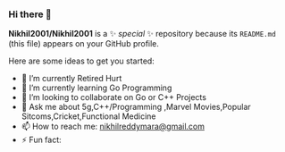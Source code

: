 ### Hi there 👋


**Nikhil2001/Nikhil2001** is a ✨ _special_ ✨ repository because its `README.md` (this file) appears on your GitHub profile.

Here are some ideas to get you started:

- 🔭 I’m currently Retired Hurt
- 🌱 I’m currently learning Go Programming
- 👯 I’m looking to collaborate on Go or C++ Projects 
- 💬 Ask me about 5g,C++/Programming ,Marvel Movies,Popular Sitcoms,Cricket,Functional Medicine
- 📫 How to reach me: nikhilreddymara@gmail.com
- ⚡ Fun fact: 

